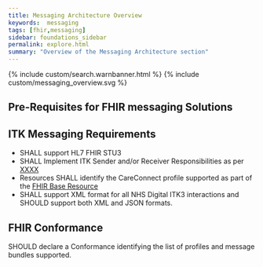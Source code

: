 ```yaml
---
title: Messaging Architecture Overview
keywords:  messaging
tags: [fhir,messaging]
sidebar: foundations_sidebar
permalink: explore.html
summary: "Overview of the Messaging Architecture section"
---
```


{% include custom/search.warnbanner.html %}
{% include custom/messaging_overview.svg %}

## Pre-Requisites for FHIR messaging Solutions ##

## ITK Messaging Requirements ##

- SHALL support HL7 FHIR STU3
- SHALL Implement ITK Sender and/or Receiver Responsibilities as per  [XXXX](http://www.XXX)
- Resources SHALL identify the CareConnect profile supported as part of the [FHIR Base Resource](https://hl7.org/fhir/resource-definitions.html#Resource.meta)
- SHALL support XML format for all NHS Digital ITK3 interactions and SHOULD support both XML and JSON formats.


## FHIR Conformance ##

SHOULD declare a Conformance identifying the list of profiles and message bundles supported.




